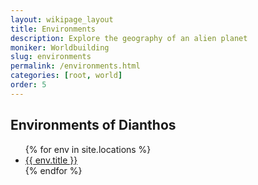 ```yaml
---
layout: wikipage_layout
title: Environments
description: Explore the geography of an alien planet
moniker: Worldbuilding
slug: environments
permalink: /environments.html
categories: [root, world]
order: 5
---
```

<h2>Environments of Dianthos</h2>

<ul>
   {% for env in site.locations %}
         <li><a href="{{ env.url }}">{{ env.title }}</a></li>
   {% endfor %}
</ul>
